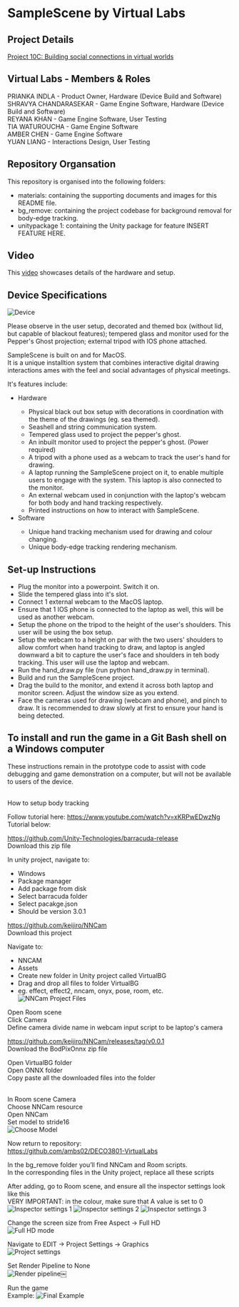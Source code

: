 # SampleScene by Virtual Labs

## Project Details  

[Project 10C: Building social connections in virtual worlds](materials/10C%20Project%20Brief.pdf)

## Virtual Labs - Members & Roles  

<p>PRIANKA INDLA - Product Owner, Hardware (Device Build and Software)<br>
SHRAVYA CHANDARASEKAR - Game Engine Software, Hardware (Device Build and Software)<br>
REYANA KHAN - Game Engine Software, User Testing<br>
TIA WATUROUCHA - Game Engine Software<br>
AMBER CHEN - Game Engine Software<br>
YUAN LIANG - Interactions Design, User Testing</p>

## Repository Organsation 

This repository is organised into the following folders: 
- materials: containing the supporting documents and images for this README file.<br>
- bg_remove:  containing the project codebase for background removal for body-edge tracking.<br>
- unitypackage 1:  containing the Unity package for feature INSERT FEATURE HERE.<br>

## Video

This [video](https://drive.google.com/file/d/1_TkEGsu-WP6Ft_rE3k-2So14jiAp_xYt/view?usp=sharing) showcases details of the hardware and setup.<br> 


## Device Specifications

![Device](materials/Device.png)
<p>Please observe in the user setup, decorated and themed box (without lid, but capable of blackout features); tempered glass and monitor used for the Pepper's Ghost projection; external tripod with IOS phone attached.<br></p>

<p>SampleScene is built on and for MacOS.<br> It is a unique installtion system that combines interactive digital drawing interactions ames with the feel and social advantages of physical meetings.</p>



<p>It's features include: </p>
<ul>
<li>Hardware</li>
<ul>
<li>Physical black out box setup with decorations in coordination with the theme of the drawings (eg. sea themed).</li>
<li>Seashell and string communication system.</li>
<li>Tempered glass used to project the pepper's ghost.</li>
<li>An inbuilt monitor used to project the pepper's ghost. (Power required)</li>
<li>A tripod with a phone used as a webcam to track the user's hand for drawing.</li>
<li>A laptop running the SampleScene project on it, to enable multiple users to engage with the system. This laptop is also connected to the monitor.</li>
<li>An external webcam used in conjunction with the laptop's webcam for both body and hand tracking respectively.</li>
<li>Printed instructions on how to interact with SampleScene.</li>
</ul>
<li>Software</li>
<ul>
<li>Unique hand tracking mechanism used for drawing and colour changing.</li>
<li>Unique body-edge tracking rendering mechanism.</li>
</ul> 
</ul>


## Set-up Instructions

- Plug the monitor into a powerpoint. Switch it on. 
- Slide the tempered glass into it's slot.
- Connect 1 external webcam to the MacOS laptop.
- Ensure that 1 IOS phone is connected to the laptop as well, this will be used as another webcam.
- Setup the phone on the tripod to the height of the user's shoulders. This user will be using the box setup. 
- Setup the webcam to a height on par with the two users' shoulders to allow comfort when hand tracking to draw, and laptop is angled downward a bit to capture the user's face and shoulders in teh body tracking. This user will use the laptop and webcam.
- Run the hand_draw.py file (run python hand_draw.py in terminal).
- Build and run the SampleScene project.
- Drag the build to the monitor, and extend it across both laptop and monitor screen. Adjust the window size as you extend.
- Face the cameras used for drawing (webcam and phone), and pinch to draw. It is recommended to draw slowly at first to ensure your hand is being detected. 

## To install and run the game in a Git Bash shell on a Windows computer
<p>These instructions remain in the prototype code to assist with code debugging and game demonstration on a computer, but will not be available to users of the device.</p><br> 
How to setup body tracking <br> 

Follow tutorial here: https://www.youtube.com/watch?v=xKRPwEDwzNg<br> 
Tutorial below:<br> 

https://github.com/Unity-Technologies/barracuda-release<br> 
Download this zip file <br> 

In unity project, navigate to: 
- Windows 
- Package manager
- Add package from disk 
- Select barracuda folder
- Select pacakge.json
- Should be version 3.0.1 <br> 



https://github.com/keijiro/NNCam<br> 
Download this project <br> 

Navigate to:
- NNCAM
- Assets
- Create new folder in Unity project called VirtualBG
- Drag and drop all files to folder VirtualBG
- eg. effect, effect2, nncam, onyx, pose, room, etc. 
![NNCam Project Files](materials/NNCam_project_files.png)<br> 


Open Room scene <br> 
Click Camera<br> 
Define camera divide name in webcam input script to be laptop's camera<br> 



https://github.com/keijiro/NNCam/releases/tag/v0.0.1<br> 
Download the BodPixOnnx zip file<br> 


Open VirtualBG folder <br> 
Open ONNX folder<br> 
Copy paste all the downloaded files into the folder<br> <br> 

In Room scene Camera<br> 
Choose NNCam resource<br> 
Open NNCam<br> 
Set model to stride16<br> 
![Choose Model](materials/Choose_model.png)




Now return to repository:<br> 
https://github.com/ambs02/DECO3801-VirtualLabs

In the bg_remove folder you’ll find NNCam and Room scripts.<br> In the corresponding files in the Unity project, replace all these scripts



After adding, go to Room scene, and ensure all the inspector settings look like this<br> 
VERY IMPORTANT: in the colour, make sure that A value is set to 0<br> 
![Inspector settings 1](materials/Inspector_settings_1.png)
![Inspector settings 2](materials/Inspector_settings_2.png)
![Inspector settings 3](materials/Inspector_settings_3.png)


Change the screen size from Free Aspect -> Full HD<br> 
![Full HD mode](materials/Full_hd.png)

Navigate to EDIT -> Project Settings -> Graphics<br> 
![Project settings](materials/Project_settings.png)

Set Render Pipeline to None<br> 
![Render pipeline](materials/Render_pipeline.png)￼


Run the game  <br> 
Example:
![Final Example](materials/Final.png)



